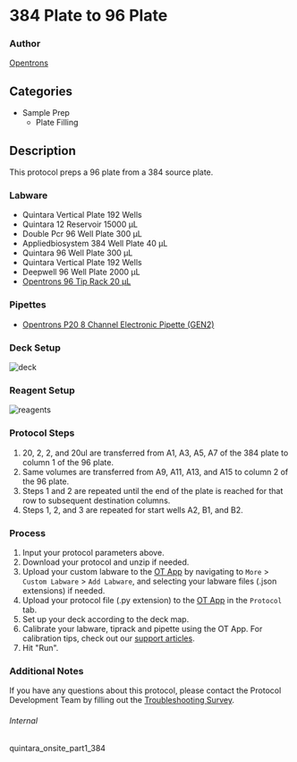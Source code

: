 # 384 Plate to 96 Plate


### Author
[Opentrons](https://opentrons.com/)


## Categories
* Sample Prep
	* Plate Filling


## Description
This protocol preps a 96 plate from a 384 source plate.


### Labware
* Quintara Vertical Plate 192 Wells
* Quintara 12 Reservoir 15000 µL
* Double Pcr 96 Well Plate 300 µL
* Appliedbiosystem 384 Well Plate 40 µL
* Quintara 96 Well Plate 300 µL
* Quintara Vertical Plate 192 Wells
* Deepwell 96 Well Plate 2000 µL
* [Opentrons 96 Tip Rack 20 µL](https://shop.opentrons.com/collections/opentrons-tips/products/opentrons-10ul-tips)


### Pipettes
* [Opentrons P20 8 Channel Electronic Pipette (GEN2)](https://shop.opentrons.com/8-channel-electronic-pipette/)


### Deck Setup
![deck](https://opentrons-protocol-library-website.s3.amazonaws.com/custom-README-images/quintara-onsite/pt1_384/deck.png)


### Reagent Setup
![reagents](https://opentrons-protocol-library-website.s3.amazonaws.com/custom-README-images/quintara_onsite_part1_384/reagents.png)


### Protocol Steps
1. 20, 2, 2, and 20ul are transferred from A1, A3, A5, A7 of the 384 plate to column 1 of the 96 plate.
2. Same volumes are transferred from A9, A11, A13, and A15 to column 2 of the 96 plate.
3. Steps 1 and 2 are repeated until the end of the plate is reached for that row to subsequent destination columns.
4. Steps 1, 2, and 3 are repeated for start wells A2, B1, and B2. 


### Process
1. Input your protocol parameters above.
2. Download your protocol and unzip if needed.
3. Upload your custom labware to the [OT App](https://opentrons.com/ot-app) by navigating to `More` > `Custom Labware` > `Add Labware`, and selecting your labware files (.json extensions) if needed.
4. Upload your protocol file (.py extension) to the [OT App](https://opentrons.com/ot-app) in the `Protocol` tab.
5. Set up your deck according to the deck map.
6. Calibrate your labware, tiprack and pipette using the OT App. For calibration tips, check out our [support articles](https://support.opentrons.com/en/collections/1559720-guide-for-getting-started-with-the-ot-2).
7. Hit "Run".


### Additional Notes
If you have any questions about this protocol, please contact the Protocol Development Team by filling out the [Troubleshooting Survey](https://protocol-troubleshooting.paperform.co/).


###### Internal
quintara_onsite_part1_384
